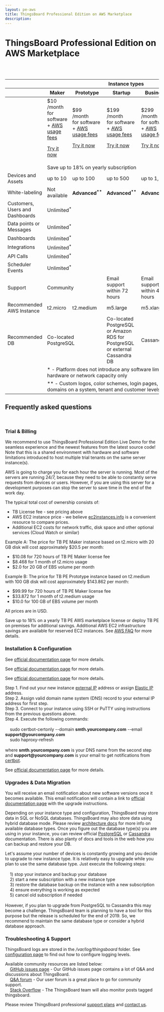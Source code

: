 ```yaml
---
layout: pe-aws
title: ThingsBoard Professional Edition on AWS Marketplace
description: 
---
```


# ThingsBoard Professional Edition on AWS Marketplace

<br/>
<br/>
<div id="pe-aws-pricing">
    <table>
        <thead>
            <tr>
                <th></th>
                <th colspan="5"><div class="instance-type-header">Instance types</div></th>
            </tr>
            <tr>
                <th></th>
                <th class="bottom-shadow"><div class="instance-type-header">Maker</div></th>
                <th class="bottom-shadow"><div class="instance-type-header">Prototype</div></th>
                <th class="bottom-shadow"><div class="instance-type-header">Startup</div></th>
                <th class="bottom-shadow"><div class="instance-type-header">Business</div></th>
                <th class="bottom-shadow"><div class="instance-type-header">Enterprise</div></th>
            </tr>
        </thead>
        <tbody>
            <tr class="price">
                <td></td>
                <td>
                    <div class="price-cell">
                        <div class="price">$10</div>
                        <div>/month</div>
                        <div class="price-desc">for software + <a href="javascript:void(0);" onClick="openAwsFaqNode('what-is-the-total-cost-of-ownership-tco-for-my-tb-pe-instance')">AWS usage fees</a></div>
                        <p><a href="/products/thingsboard-pe/install/aws/?instance=maker" class="button">Try it now</a></p>
                    </div>
                </td>
                <td>
                    <div class="price-cell">
                        <div class="price">$99</div>
                        <div>/month</div>
                        <div class="price-desc">for software + <a href="javascript:void(0);" onClick="openAwsFaqNode('what-is-the-total-cost-of-ownership-tco-for-my-tb-pe-instance')">AWS usage fees</a></div>
                        <p><a href="/products/thingsboard-pe/install/aws/?instance=prototype" class="button">Try it now</a></p>
                    </div>
                </td>
                <td>
                    <div class="price-cell">
                        <div class="price">$199</div>
                        <div>/month</div>
                        <div class="price-desc">for software + <a href="javascript:void(0);" onClick="openAwsFaqNode('what-is-the-total-cost-of-ownership-tco-for-my-tb-pe-instance')">AWS usage fees</a></div>
                        <p><a href="/products/thingsboard-pe/install/aws/?instance=startup" class="button">Try it now</a></p>
                    </div>
                </td>
                <td>
                    <div class="price-cell">
                        <div class="price">$299</div>
                        <div>/month</div>
                        <div class="price-desc">for software + <a href="javascript:void(0);" onClick="openAwsFaqNode('what-is-the-total-cost-of-ownership-tco-for-my-tb-pe-instance')">AWS usage fees</a></div>
                        <p><a href="/products/thingsboard-pe/install/aws/?instance=business" class="button">Try it now</a></p>           
                    </div>
                </td>
                <td>
                    <div class="price-cell">
                        <div class="price">$500</div>
                        <div>/month</div>
                        <div class="price-desc">for software + <a href="javascript:void(0);" onClick="openAwsFaqNode('what-is-the-total-cost-of-ownership-tco-for-my-tb-pe-instance')">AWS usage fees</a></div>
                        <p><a href="/products/thingsboard-pe/install/aws/?instance=enterprise" class="button">Try it now</a></p>
                    </div>
                </td>
            </tr>
            <tr class="yearly-sub">
                <td></td>
                <td colspan="5"><div class="yearly-sub-cell">Save up to 18% on yearly subscription</div></td>
            </tr>
            <tr>
                <td>Devices and Assets</td>
                <td>up to 10</td>
                <td>up to 100</td>
                <td>up to 500</td>
                <td>up to 1,000</td>
                <td>Unlimited<sup>*</sup></td>
            </tr>
            <tr>
                <td>White-labeling</td>
                <td>Not available</td>
                <td><b>Advanced<sup>**</sup></b></td>
                <td><b>Advanced<sup>**</sup></b></td>
                <td><b>Advanced<sup>**</sup></b></td>
                <td><b>Advanced<sup>**</sup></b></td>
            </tr>            
            <tr>
                <td>Customers, Users and Dashboards</td>
                <td colspan="5">Unlimited<sup>*</sup></td>
            </tr>
            <tr>
                <td>Data points or Messages</td>
                <td colspan="5">Unlimited<sup>*</sup></td>
            </tr>
            <tr>
                <td>Dashboards</td>
                <td colspan="5">Unlimited<sup>*</sup></td>            
            </tr>
            <tr>
                <td>Integrations</td>
                <td colspan="5">Unlimited<sup>*</sup></td>
            </tr>
            <tr>
                <td>API Calls</td>
                <td colspan="5">Unlimited<sup>*</sup></td>
            </tr>
            <tr>
                <td>Scheduler Events</td>
                <td colspan="5">Unlimited<sup>*</sup></td>
            </tr>
            <tr>
                <td>Support</td>
                <td colspan="2">Community</td>
                <td>Email support within 72 hours</td>
                <td>Email support within 48 hours</td>
                <td>Email support within 24 hours</td>
            </tr>
            <tr>
                <td>Recommended AWS Instance</td>
                <td>t2.micro</td>
                <td>t2.medium</td>
                <td>m5.large</td>
                <td>m5.xlarge</td>
                <td>m5.xlarge cluster</td>
            </tr>
            <tr>
                <td>Recommended DB</td>
                <td colspan="2">Co-located PostgreSQL</td>
                <td>Co-located PostgreSQL or Amazon RDS for PostgreSQL or external Cassandra DB</td>
                <td colspan="2">Cassandra Cluster</td>
            </tr>
            <tr>
                <td></td>
                <td class="note" colspan="5">* - Platform does not introduce any software limits, limited by the hardware or network capacity only</td>
            </tr>
            <tr>
                <td></td>
                <td class="note" colspan="5">** - Custom logos, color schemes, login pages, translations and domains on a system, tenant and customer levels</td>
            </tr>
        </tbody>
    </table>
    <div class="bottom-background"></div>
</div>

## Frequently asked questions

<br/>

<div class="pi-accordion">
    <h3 id="trial--billing">Trial &amp; Billing</h3>    
    <div class="item" data-tag="h4" data-item-id="what-does-free-trial-mean" data-title="How can I enable free trial?">
        <div class="container">
            <p>
                We recommend to use ThingsBoard Professional Edition Live Demo for the seamless experience and the newest features from the latest source code! 
                Note that this is a shared environment with hardware and software limitations introduced to host multiple trial tenants on the same server instance(s).  
            </p>    
        </div>    
    </div>
    <div class="item" data-tag="h4" data-item-id="what-does-hourly-charges-mean" data-title="What does &quot;hourly charges&quot; mean?">
        <div class="container">
            <p>
                AWS is going to charge you for each hour the server is running. Most of the servers are running 24/7, because they need to be able to constantly serve requests from devices or users. 
                However, if you are using this server for a development purposes can stop the server to save time in the end of the work day.
            </p>    
        </div>    
    </div>
    <div class="item" data-tag="h4" data-item-id="what-is-the-total-cost-of-ownership-tco-for-my-tb-pe-instance" data-title="What is the Total Cost of Ownership (TCO) for my TB PE instance? ">
        <div class="container">
            <p>The typical total cost of ownership consists of:</p>
            <ul>
                <li>TB License fee - see pricing above</li>
                <li>AWS EC2 instance price - we believe <a href="https://www.ec2instances.info/">ec2instances.info</a> is a convenient resource to compare prices.</li>
                <li>Additional EC2 costs for network traffic, disk space and other optional services (Cloud Watch or similar)</li>
            </ul>            
            <p>Example A: The price for TB PE Maker instance based on t2.micro with 20 GB disk will cost approximately $20.5 per month:</p>            
            <ul>
                <li>$10.08 for 720 hours of TB PE Maker license fee</li>
                <li>$8.468 for 1 month of t2.micro usage</li>
                <li>$2.0 for 20 GB of EBS volume per month</li>
            </ul>             
            <p>Example B: The price for TB PE Prototype instance based on t2.medium with 100 GB disk will cost approximately $143.862 per month:</p>            
            <ul>
                <li>$99.99 for 720 hours of TB PE Maker license fee</li>
                <li>$33.872 for 1 month of t2.medium usage</li>
                <li>$10.0 for 100 GB of EBS volume per month</li>
            </ul>
            <p>All prices are in USD.</p>
        </div>    
    </div>
    <div class="item" data-tag="h4" data-item-id="what-saving-options-are-available" data-title="What saving options are available?">
        <div class="container">
            <p>
                Save up to 18% on a yearly TB PE AWS marketplace license or deploy TB PE on premises for additional savings. Additional AWS EC2 infrastructure savings are available for reserved EC2 instances. See <a href="https://aws.amazon.com/marketplace/help/buyer-annual-subscription">AWS FAQ</a> for more details.
            </p>    
        </div>    
    </div>
    <h3 id="installation--configuration">Installation &amp; Configuration</h3>
    <div class="item" data-tag="h4" data-item-id="how-do-i-install-tb-pe-on-aws" data-title="How to install TB PE on AWS Marketplace?">
        <div class="container">
            <p>
                See <a href="/docs/user-guide/install/aws-marketplace-pe/">official documentation page</a> for more details.
            </p>    
        </div>    
    </div>
    <div class="item" data-tag="h4" data-item-id="how-do-i-ssh-tb-pe-on-aws" data-title="How to connect to my new TB PE instance using SSH?">
        <div class="container">
            <p>
                See <a href="https://docs.aws.amazon.com/AWSEC2/latest/UserGuide/AccessingInstancesLinux.html">official documentation page</a> for more details.
            </p>    
        </div>    
    </div>
    <div class="item" data-tag="h4" data-item-id="how-do-i-putty-tb-pe-on-aws" data-title="How to connect to my new TB PE instance using PuTTY?">
        <div class="container">
            <p>
                See <a href="https://docs.aws.amazon.com/AWSEC2/latest/UserGuide/putty.html">official documentation page</a> for more details.
            </p>    
        </div>    
    </div>            
    <div class="item" data-tag="h4" data-item-id="how-do-i-https-tb-pe-on-aws" data-title="How to enable HTTPS?">
        <div class="container">
            <p>
                Step 1. Find out your new instance <a href="https://docs.aws.amazon.com/AWSEC2/latest/UserGuide/using-instance-addressing.html#concepts-public-addresses">external IP</a> address 
                or assign <a href="https://docs.aws.amazon.com/AWSEC2/latest/UserGuide/elastic-ip-addresses-eip.html">Elastic IP</a> address.<br/>
                Step 2. Assign valid domain name system (DNS) record to your external IP address for first step.<br/>
                Step 3. Connect to your instance using SSH or PuTTY using instructions from the previous questions above.<br/>
                Step 4. Execute the following commands:<br/><br/>
                &nbsp;&nbsp;&nbsp;&nbsp;sudo certbot-certonly --domain <b>smth.yourcompany.com</b> --email <b>support@yourcompany.com</b><br/>
                &nbsp;&nbsp;&nbsp;&nbsp;sudo haproxy-refresh<br/><br/>
                where <b>smth.yourcompany.com</b> is your DNS name from the second step<br/>
                and <b>support@yourcompany.com</b> is your email to get notifications from <a href="https://certbot.eff.org/">certbot</a>.   
            </p>    
        </div>    
    </div>
    <div class="item" data-tag="h4" data-item-id="how-do-i-configure-tb-pe-on-aws" data-title="How do I configure my TB PE instance?">
        <div class="container">
            <p>
                See <a href="/docs/user-guide/install/config/">official documentation page</a> for more details.
            </p>    
        </div>    
    </div>    
    <h3 id="upgrades--data migration">Upgrades & Data Migration</h3>
    <div class="item" data-tag="h4" data-item-id="how-do-i-upgrade-tb" data-title="How do I get software updates for my TB PE instance?">
        <div class="container">
            <p>
                You will receive an email notification about new software versions once it becomes available. This email notification will contain a link to  
                <a href="/docs/user-guide/install/aws-marketplace-pe-upgrade/">official documentation page</a> with the upgrade instructions.
            </p>    
        </div>    
    </div>
    <div class="item" data-tag="h4" data-item-id="how-do-i-backup-db" data-title="How do I backup my database?">
        <div class="container">
            <p>
                Depending on your instance type and configuration, ThingsBoard may store data in SQL or NoSQL databases. 
                ThingsBoard may also store data using hybrid database mode. 
                Please review <a href="/docs/reference/#sql-vs-nosql-vs-hybrid-database-approach">architecture docs</a> for more info on available database types.
                Once you figure out the database type(s) you are using in your instance, you can review official <a href="https://www.postgresql.org/docs/9.1/backup.html">PostgreSQL</a> 
                or <a href="https://docs.datastax.com/en/cassandra/3.0/cassandra/operations/opsBackupRestore.html">Cassandra</a> documentation. 
                There is also planty of docs and tools in the web how you can backup and restore your DB.  
            </p>    
        </div>    
    </div>
    <div class="item" data-tag="h4" data-item-id="how-do-i-upgrade-instance-type" data-title="How do I upgrade my instance type?">
        <div class="container">
            <p>
                Let's assume your number of devices is constantly growing and you decide to upgrade to new instance type. 
                It is relatively easy to upgrade while you plan to use the same database type. Just execute the following steps:<br/><br/>
                &nbsp;&nbsp;&nbsp;&nbsp;1) stop your instance and backup your database<br/>
                &nbsp;&nbsp;&nbsp;&nbsp;2) start a new subscription with a new instance type<br/>
                &nbsp;&nbsp;&nbsp;&nbsp;3) restore the database backup on the instance with a new subscription<br/>
                &nbsp;&nbsp;&nbsp;&nbsp;4) ensure everything is working as expected<br/>
                &nbsp;&nbsp;&nbsp;&nbsp;5) cancel old subscription if needed<br/><br/>
                However, if you plan to upgrade from PostgreSQL to Cassandra this may become a challenge. 
                ThingsBoard team is planning to have a tool for this purpose but the release is scheduled for the end of 2019. 
                So, we recommend to maintain the same database type or consider a hybrid database approach.  
            </p>    
        </div>    
    </div>                    
    <h3 id="troubleshooting--support">Troubleshooting &amp; Support</h3>
    <div class="item" data-tag="h4" data-item-id="how-do-i-find-logs-tb" data-title="Where is my ThingsBoard instance logs?">
        <div class="container">
            <p>
                ThingsBoard logs are stored in the <i>/var/log/thingsboard</i> folder. 
                See <a href="/docs/user-guide/install/config/#logging">configuration page</a> to find out how to configure logging levels.
            </p>    
        </div>    
    </div>
    <div class="item" data-tag="h4" data-item-id="how-do-i-get-free-help-tb" data-title="How do I get help from community?">
        <div class="container">
            <p>
                Available community resources are listed below:<br/>
                &nbsp;&nbsp;&nbsp;&nbsp;<a href="https://github.com/thingsboard/thingsboard/issues">GitHub issues page</a> - Our GitHub issues page contains a lot of Q&A and discussions about ThingsBoard.<br/>
                &nbsp;&nbsp;&nbsp;&nbsp;<a href="https://groups.google.com/forum/#!forum/thingsboard">Q&A forum</a> - Our user forum is a great place to go for community support.<br/>
                &nbsp;&nbsp;&nbsp;&nbsp;<a href="http://stackoverflow.com/questions/tagged/thingsboard">Stack Overflow</a> - The ThingsBoard team will also monitor posts tagged thingsboard. 
            </p>    
        </div>    
    </div>
    <div class="item" data-tag="h4" data-item-id="how-do-i-get-free-help-tb" data-title="How do I get professional support?">
        <div class="container">
            <p>
                Please review ThingsBoard professional <a href="/docs/services/support/">support plans</a> and <a href="/docs/contact-us/">contact us</a>. 
            </p>    
        </div>    
    </div>                            
</div>



